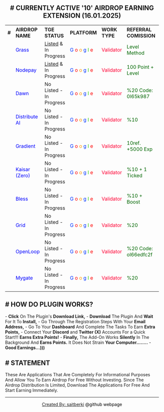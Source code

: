 <center><h2># CURRENTLY ACTIVE '10' AIRDROP EARNING EXTENSION (16.01.2025) </h2></center>

<center>
<table style="width:100%; text-align:left;">
  <tr>
    <th>#</th>
    <th>AIRDROP NAME</th>
    <th>TGE STATUS</th>
    <th>PLATFORM</th>
    <th>WORK TYPE</th>
    <th>REFERRAL COMISSION</th>
    <th>DOWNLOAD</th>
  </tr>
     
  <tr>
    <td> <img src="https://github.com/saitberki/EARN_FREE_AIRDROP/blob/main/1%20Gras.PNG?raw=true" alt=""/> </td>
    <td><font color="#0000FF"> Grass </font> </td>
    <td> <a href="https://coinmarketcap.com/currencies/grass/" target="_blank"><u>Listed</u></a> & In Progress </td>
    <td><font color="#0033FF"> G </font><font color="#FF0000"> o </font><font color="#FF9900"> o </font><font color="#0033FF"> g </font><font color="#33CC00"> l </font><font color="#FF0000"> e </font></td>
    <td><font color="#FF0033"> Validator </font> </td>
    <td><font color="#006600"> Level Method </font></td>
    <td><a href="https://app.getgrass.io/register/?referralCode=E8kLD5rubOryXQv" target="_blank"><u>Download</u></a></td>
  </tr>
  
  <tr>
    <td> <img src="https://github.com/saitberki/EARN_FREE_AIRDROP/blob/main/2%20Nodepay.PNG?raw=true" alt=""/> </td>
    <td><font color="#0000FF"> Nodepay </font> </td>
    <td> <a href="https://www.bitget.com/price/node-pay" target="_blank"><u>Listed</u></a> & In Progress </td>
    <td><font color="#0033FF"> G </font><font color="#FF0000"> o </font><font color="#FF9900"> o </font><font color="#0033FF"> g </font><font color="#33CC00"> l </font><font color="#FF0000"> e </font></td>
    <td><font color="#FF0033"> Validator </font> </td>
    <td><font color="#006600"> 100 Point + Level </font> </td>
    <td><a href="https://app.nodepay.ai/register?ref=AZ77erJY2nF1DO2" target="_blank"><u>Download</u></a></td>
  </tr>

  <tr>
    <td> <img src="https://github.com/saitberki/EARN_FREE_AIRDROP/blob/main/3%20Dawn.PNG?raw=true" alt=""/> </td>
    <td><font color="#0000FF"> Dawn </font> </td>
    <td>No Listed - In Progress</td>
    <td><font color="#0033FF"> G </font><font color="#FF0000"> o </font><font color="#FF9900"> o </font><font color="#0033FF"> g </font><font color="#33CC00"> l </font><font color="#FF0000"> e </font></td>
    <td><font color="#FF0033"> Validator </font> </td>
    <td><font color="#006600"> %20 Code: 0l65k987 </font> </td>
    <td><a href="https://chromewebstore.google.com/detail/dawn-validator-chrome-ext/fpdkjdnhkakefebpekbdhillbhonfjjp" target="_blank"><u>Download</u></a></td> 
  </tr>

  <tr>
    <td> <img src="https://github.com/saitberki/EARN_FREE_AIRDROP/blob/main/4%20Distribute.PNG?raw=true" alt=""/> </td>
    <td><font color="#0000FF"> Distribute AI </font> </td>
    <td>No Listed - In Progress</td>
    <td><font color="#0033FF"> G </font><font color="#FF0000"> o </font><font color="#FF9900"> o </font><font color="#0033FF"> g </font><font color="#33CC00"> l </font><font color="#FF0000"> e </font></td>
    <td><font color="#FF0033"> Validator </font> </td>
    <td><font color="#006600"> %10 </font></td>
    <td><a href="https://r.distribute.ai/saitberki" target="_blank"><u>Download</u></a></td>
  </tr>

  <tr>
    <td> <img src="https://github.com/saitberki/EARN_FREE_AIRDROP/blob/main/5%20Gradient.PNG?raw=true" alt=""/> </td>
    <td><font color="#0000FF"> Gradient </font> </td>
    <td>No Listed - In Progress</td>
    <td><font color="#0033FF"> G </font><font color="#FF0000"> o </font><font color="#FF9900"> o </font><font color="#0033FF"> g </font><font color="#33CC00"> l </font><font color="#FF0000"> e </font></td>
    <td><font color="#FF0033"> Validator </font> </td>
    <td><font color="#006600"> 10ref. +5000 Exp </font> </td>
    <td><a href="https://app.gradient.network/signup?code=AHHXL2" target="_blank"><u>Download</u></a></td>    
  </tr>
  
  <tr>
    <td> <img src="https://github.com/saitberki/EARN_FREE_AIRDROP/blob/main/6%20Kaisar.PNG?raw=true" alt=""/> </td>
    <td><font color="#0000FF"> Kaisar (Zero) </font> </td>
    <td>No Listed - In Progress</td>
    <td><font color="#0033FF"> G </font><font color="#FF0000"> o </font><font color="#FF9900"> o </font><font color="#0033FF"> g </font><font color="#33CC00"> l </font><font color="#FF0000"> e </font></td>
    <td><font color="#FF0033"> Validator </font> </td>
    <td><font color="#006600"> %10 + 1 Ticked </font> </td>
    <td><a href="https://zero.kaisar.io/register?ref=ozqUvR074" target="_blank"><u>Download</u></a></td>
  </tr>

  <tr>
    <td> <img src="https://github.com/saitberki/EARN_FREE_AIRDROP/blob/main/7%20Bless.PNG?raw=true" alt=""/> </td>
    <td><font color="#0000FF"> Bless </font> </td>
    <td>No Listed - In Progress</td>
    <td><font color="#0033FF"> G </font><font color="#FF0000"> o </font><font color="#FF9900"> o </font><font color="#0033FF"> g </font><font color="#33CC00"> l </font><font color="#FF0000"> e </font></td>
    <td><font color="#FF0033"> Validator </font> </td>
    <td><font color="#006600"> %10 + Boost </font> </td>
    <td><a href="https://bless.network/dashboard?ref=RG3IP0" target="_blank"><u>Download</u></a></td>
  </tr>

  <tr>
    <td> <img src="https://github.com/saitberki/EARN_FREE_AIRDROP/blob/main/6%20Kaisar.PNG?raw=true" alt=""/> </td>
    <td><font color="#0000FF"> Grid </font> </td>
    <td>No Listed - In Progress</td>
    <td><font color="#0033FF"> G </font><font color="#FF0000"> o </font><font color="#FF9900"> o </font><font color="#0033FF"> g </font><font color="#33CC00"> l </font><font color="#FF0000"> e </font></td>
    <td><font color="#FF0033"> Validator </font> </td>
    <td><font color="#006600"> %20 </font> </td>
    <td><a href="https://sso.getgrid.ai/registration?referral_code=5ea3924" target="_blank"><u>Download</u></a></td> 
  </tr>

  <tr>
    <td> <img src="https://github.com/saitberki/EARN_FREE_AIRDROP/blob/main/6%20Kaisar.PNG?raw=true" alt=""/> </td>
    <td><font color="#0000FF"> OpenLoop </font> </td>
    <td>No Listed - In Progress</td>
    <td><font color="#0033FF"> G </font><font color="#FF0000"> o </font><font color="#FF9900"> o </font><font color="#0033FF"> g </font><font color="#33CC00"> l </font><font color="#FF0000"> e </font></td>
    <td><font color="#FF0033"> Validator </font> </td>
    <td><font color="#006600"> %20 Code: ol66edfc2f</font> </td>
    <td><a href="https://chromewebstore.google.com/detail/openloopso-sentry-node-ex/effapmdildnpkiaeghlkicpfflpiambm" target="_blank"><u>Download</u></a></td>
  </tr> 

  <tr>
    <td> <img src="https://github.com/saitberki/EARN_FREE_AIRDROP/blob/main/6%20Kaisar.PNG?raw=true" alt=""/> </td>
    <td><font color="#0000FF"> Mygate </font> </td>
    <td>No Listed - In Progress</td>
    <td><font color="#0033FF"> G </font><font color="#FF0000"> o </font><font color="#FF9900"> o </font><font color="#0033FF"> g </font><font color="#33CC00"> l </font><font color="#FF0000"> e </font></td>
    <td><font color="#FF0033"> Validator </font> </td>
    <td><font color="#006600"> %20 </font> </td>
    <td><a href="https://app.mygate.network/login?code=2eBkXR" target="_blank"><u>Download</u></a></td> 
  </tr>
</table>
</center>

<h2># HOW DO PLUGIN WORKS? </h2>
- <b>Click</b> On The Plugin's <b>Download Link,</b>
- <b>Download</b> The Plugin And <b>Wait</b> For It To <b>Install,</b> 
- Go Through The Registration Steps With Your <b>Email Address,</b>
- Go To Your <b>Dashboard</b> And Complete The Tasks To Earn <b>Extra Points,</b>
- Connect Your <b>Discord</b> and <b>Twitter (X)</b> Accounts For a Quick Start!!! <b>Earns Extra Points!</b>
- <b>Finally,</b> The Add-On Works <b>Silently</b> In The Background And <b>Earns Points.</b> It Does Not Strain <b>Your Computer........</b>
- <b>Good Earnings...)))</b>

<h2># STATEMENT </h2>
These Are Applications That Are Completely For Informational Purposes And Allow You To Earn Airdrop For Free Without Investing. Since The Airdrop Distribution Is Limited, Download The Applications For Free And Start Earning Immediately.

<hr>
<center>
<a href="https://github.com/saitberki" target="_blank">Created By: saitberki</a> <font color="black"> @github webpage </font>
</center>

<script type="text/javascript" src="https://platform-api.sharethis.com/js/sharethis.js#property=67540d39231a330012e9230e&product=sticky-share-buttons&source=platform" async="async"></script>
